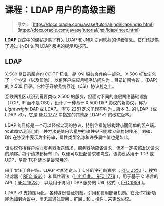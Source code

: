 # 课程：LDAP 用户的高级主题

> 原文： [https://docs.oracle.com/javase/tutorial/jndi/ldap/index.html](https://docs.oracle.com/javase/tutorial/jndi/ldap/index.html)

**LDAP** 跟踪中的课程提供了有关 LDAP 和 JNDI 之间映射的详细信息。它们还提供了通过 JNDI 访问 LDAP 服务的提示和技巧。

## LDAP

X.500 是目录服务的 CCITT 标准，是 OSI 服务套件的一部分。 X.500 标准定义了一个协议（以及其他），以便客户端应用程序访问称为 _ 目录访问协议 _（DAP）的 X.500 目录。它位于开放系统互连（OSI）协议栈之上。

互联网社区认识到需要类似 X.500 的服务，但面对不同的底层网络基础设施（TCP / IP 而不是 OSI），设计了一种基于 X.500 DAP 协议的新协议，称为 _Lightweight_ DAP 或 LDAP。 [RFC 2251](http://www.ietf.org/rfc/rfc2251.txt) 定义了现在称为 _ 版本 3_ 的 LDAP（或 LDAP v3），它是 [RFC 1777](http://www.ietf.org/rfc/rfc1777.txt) 中指定的其前身 LDAP v2 的改进版本。

LDAP 的目标是一个可以轻松实现的协议，特别注重能够构建小而简单的客户端。它试图实现简化的一种方法是使用大量字符串并尽可能减少结构的使用。例如，DN 在协议中表示为字符串，属性类型名称和许多属性值也是如此。

该协议包括客户端向服务器发送请求，服务器响应该请求，但不一定按照发送请求的顺序。每个请求都标有 ID，以便可以匹配请求和响应。该协议适用于 TCP 或 UDP，尽管 TCP 版本是最常用的。

由于专注于客户端，LDAP 社区还定义了 DN 的字符串表示（ [RFC 2553](http://www.ietf.org/rfc/rfc2553.txt) ），搜索过滤器（ [RFC 1960](http://www.ietf.org/rfc/rfc1960.txt) ）和属性语法（[）的标准。 RFC 1778](http://www.ietf.org/rfc/rfc1778.txt) ），用于基于 C 语言的 API（ [RFC 1823](http://www.ietf.org/rfc/rfc1823.txt) ），以及用于访问 LDAP 服务的 URL 格式（ [RFC 1959](http://www.ietf.org/rfc/rfc1959.txt) ）。

LDAP v3 支持国际化，各种身份验证机制，引用和通用部署机制。它允许将新功能添加到协议中，而无需通过使用 _ 扩展 _ 和 _ 控件 _ 来更改协议。